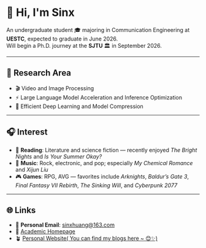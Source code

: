 # 👋 Hi, I'm Sinx

An undergraduate student 🎓 majoring in Communication Engineering at **UESTC**, expected to graduate in June 2026.  
Will begin a Ph.D. journey at the **SJTU** 🏛️ in September 2026.

---

## 🔬 Research Area
- 🎬 Video and Image Processing   
- ⚡ Large Language Model Acceleration and Inference Optimization   
- 🧩 Efficient Deep Learning and Model Compression  

---

## 🎧 Interest

- 📖 **Reading**: Literature and science fiction — recently enjoyed *The Bright Nights* and *Is Your Summer Okay?*  
- 🎵 **Music**: Rock, electronic, and pop; especially *My Chemical Romance* and *Xijun Liu*  
- 🎮 **Games**: RPG, AVG — favorites include *Arknights*, *Baldur’s Gate 3*, *Final Fantasy VII Rebirth*, *The Sinking Will*, and *Cyberpunk 2077*  

---

## 🌐 Links

- 📧 **Personal Email**: sinxhuang@163.com  
- 🧭 [Academic Homepage](https://sinxHuang.github.io)  
- 🪴 [Personal Website( You can find my blogs here ~ 😊✨)](https://sinxHuang.github.io/)
